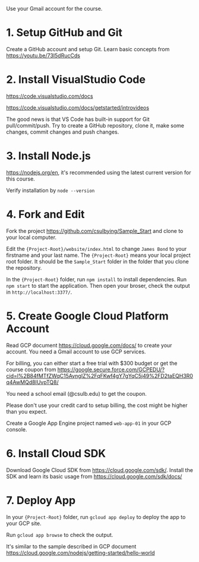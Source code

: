 Use your Gmail account for the course. 

# 1. Setup GitHub and Git
Create a GitHub account and setup Git. 
Learn basic concepts from https://youtu.be/73I5dRucCds 

# 2. Install VisualStudio Code
https://code.visualstudio.com/docs

https://code.visualstudio.com/docs/getstarted/introvideos

The good news is that VS Code has built-in support for Git pull/commit/push. Try to create a GitHub repository, clone it, make some changes, commit changes and push changes. 

# 3. Install Node.js
https://nodejs.org/en, it's recommended using the latest current version for this course. 

Verify installation by `node --version`

# 4. Fork and Edit
Fork the project https://github.com/csulbying/Sample_Start and clone to your local computer.

Edit the `{Project-Root}/website/index.html` to change `James Bond` to your firstname and your last name. The `{Project-Root}` means your local project root folder. It should be the `Sample_Start` folder in the folder that you clone the repository. 

In the `{Project-Root}` folder, run `npm install` to install dependencies. Run `npm start` to start the application. Then open your broser, check the output in `http://localhost:3377/`. 

# 5. Create Google Cloud Platform Account
Read GCP document https://cloud.google.com/docs/ to create your account. You need a Gmail account to use GCP services. 

For billing, you can either start a free trial with $300 budget or get the course coupon from https://google.secure.force.com/GCPEDU/?cid=l%2B84fMTfZWqC15AyngIZ%2FqFKwf4gY7gYqC5j49%2FD2taEQH3R0q4AwMQd8IUvpTQ8/   

You need a school email (@csulb.edu) to get the coupon. 

Please don't use your credit card to setup billing, the cost might be higher than you expect. 

Create a Google App Engine project named `web-app-01` in your GCP console.  

# 6. Install Cloud SDK
Download Google Cloud SDK from https://cloud.google.com/sdk/. Install the SDK and learn its basic usage from https://cloud.google.com/sdk/docs/

# 7. Deploy App
In your `{Project-Root}` folder, run `gcloud app deploy` to deploy the app to your GCP site. 

Run `gcloud app browse` to check the output. 

It's similar to the sample described in GCP document
https://cloud.google.com/nodejs/getting-started/hello-world




